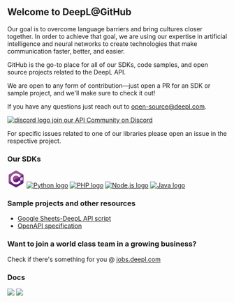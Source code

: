 ## Welcome to DeepL@GitHub

Our goal is to overcome language barriers and bring cultures closer together. In order to achieve that goal, we are using our expertise in artificial intelligence and neural networks to create technologies that make communication faster, better, and easier.

GitHub is the go-to place for all of our SDKs, code samples, and open source projects related to the DeepL API.

We are open to any form of contribution—just open a PR for an SDK or sample project, and we'll make sure to check it out!

If you have any questions just reach out to open-source@deepl.com.

<a href="https://discord.gg/deepl" target='_blank'>  <img src="https://assets-global.website-files.com/6257adef93867e50d84d30e2/636e0a6a49cf127bf92de1e2_icon_clyde_blurple_RGB.png" alt="discord logo" height="20"/>  join our API Community on Discord</a>  

For specific issues related to one of our libraries please open an issue in the respective project. 

### Our SDKs
<p align="left">

<a href="https://github.com/deeplcom/deepl-dotnet"> <img src="https://raw.githubusercontent.com/devicons/devicon/master/icons/csharp/csharp-original.svg" alt="C# logo" width="40" height="40"/></a> 
<a href="https://github.com/deeplcom/deepl-python"> <img src="https://upload.wikimedia.org/wikipedia/commons/c/c3/Python-logo-notext.svg" alt="Python logo" width="40" height="40"/></a> 
<a href="https://github.com/DeepLcom/deepl-php"> <img src="https://upload.wikimedia.org/wikipedia/commons/2/27/PHP-logo.svg" alt="PHP logo" width="40" height="40"/></a> 
<a href="https://github.com/DeepLcom/deepl-node"> <img src="https://upload.wikimedia.org/wikipedia/commons/d/d9/Node.js_logo.svg" alt="Node.js logo" width="80" height="40"/></a> 
<a href="https://github.com/DeepLcom/deepl-java"> <img src="https://upload.wikimedia.org/wikipedia/de/e/e1/Java-Logo.svg" alt="Java logo" width="20" height="40"/></a> 

</p>

### Sample projects and other resources
* [Google Sheets-DeepL API script](https://github.com/DeepLcom/google-sheets-example)
* [OpenAPI specification](https://github.com/DeepLcom/openapi)

### Want to join a world class team in a growing business?
Check if there's something for you @ [jobs.deepl.com](https://jobs.deepl.com)

### Docs
[<img src='https://img.shields.io/badge/Landing%20Page-deepl.com%2Fpro--api-%230f2b46' />](https://www.deepl.com/pro-api?cta=header-pro-api)
[<img src='https://img.shields.io/badge/API%20Docs-deepl.com%2Fdocs--api-%230f2b46' />](https://www.deepl.com/docs-api)
